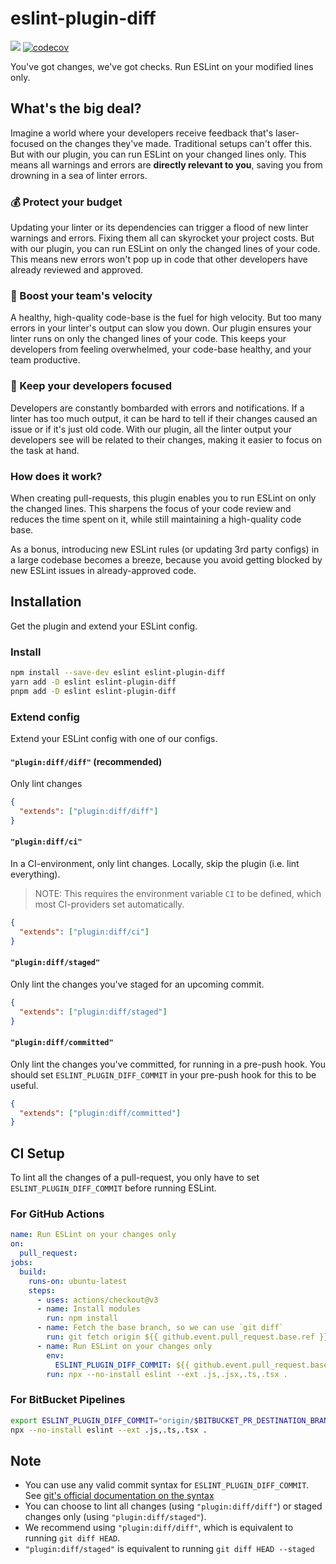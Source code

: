 # eslint-plugin-diff

![](https://img.shields.io/npm/dt/eslint-plugin-diff?style=flat-square&logo=npm&logoColor=white) [![codecov](https://codecov.io/gh/forivall/eslint-plugin-diff/branch/main/graph/badge.svg?token=W0LPKHZCF5)](https://codecov.io/gh/forivall/eslint-plugin-diff)

You've got changes, we've got checks. Run ESLint on your modified lines only.

## What's the big deal?

Imagine a world where your developers receive feedback that's laser-focused on the changes they've made. Traditional setups can't offer this. But with our plugin, you can run ESLint on your changed lines only. This means all warnings and errors are **directly relevant to you**, saving you from drowning in a sea of linter errors.

### 💰 Protect your budget

Updating your linter or its dependencies can trigger a flood of new linter warnings and errors. Fixing them all can skyrocket your project costs. But with our plugin, you can run ESLint on only the changed lines of your code. This means new errors won't pop up in code that other developers have already reviewed and approved.

### 🚀 Boost your team's velocity

A healthy, high-quality code-base is the fuel for high velocity. But too many errors in your linter's output can slow you down. Our plugin ensures your linter runs on only the changed lines of your code. This keeps your developers from feeling overwhelmed, your code-base healthy, and your team productive.

### 🧠 Keep your developers focused

Developers are constantly bombarded with errors and notifications. If a linter has too much output, it can be hard to tell if their changes caused an issue or if it's just old code. With our plugin, all the linter output your developers see will be related to their changes, making it easier to focus on the task at hand.

### How does it work?

When creating pull-requests, this plugin enables you to run ESLint on only the changed lines. This sharpens the focus of your code review and reduces the time spent on it, while still maintaining a high-quality code base.

As a bonus, introducing new ESLint rules (or updating 3rd party configs) in a large codebase becomes a breeze, because you avoid getting blocked by new ESLint issues in already-approved code.

## Installation

Get the plugin and extend your ESLint config.

### Install

```sh
npm install --save-dev eslint eslint-plugin-diff
yarn add -D eslint eslint-plugin-diff
pnpm add -D eslint eslint-plugin-diff
```

### Extend config

Extend your ESLint config with one of our configs.

#### `"plugin:diff/diff"` (recommended)

Only lint changes

```json
{
  "extends": ["plugin:diff/diff"]
}
```

#### `"plugin:diff/ci"`

In a CI-environment, only lint changes. Locally, skip the plugin (i.e. lint everything).

> NOTE: This requires the environment variable `CI` to be defined, which most CI-providers set automatically.

```json
{
  "extends": ["plugin:diff/ci"]
}
```

#### `"plugin:diff/staged"`

Only lint the changes you've staged for an upcoming commit.

```json
{
  "extends": ["plugin:diff/staged"]
}
```

#### `"plugin:diff/committed"`

Only lint the changes you've committed, for running in a pre-push hook. You should set `ESLINT_PLUGIN_DIFF_COMMIT` in your pre-push hook for this to be useful.

```json
{
  "extends": ["plugin:diff/committed"]
}
```

## CI Setup

To lint all the changes of a pull-request, you only have to set
`ESLINT_PLUGIN_DIFF_COMMIT` before running ESLint.

### For GitHub Actions

```yml
name: Run ESLint on your changes only
on:
  pull_request:
jobs:
  build:
    runs-on: ubuntu-latest
    steps:
      - uses: actions/checkout@v3
      - name: Install modules
        run: npm install
      - name: Fetch the base branch, so we can use `git diff`
        run: git fetch origin ${{ github.event.pull_request.base.ref }}:${{ github.event.pull_request.base.ref }}
      - name: Run ESLint on your changes only
        env:
          ESLINT_PLUGIN_DIFF_COMMIT: ${{ github.event.pull_request.base.ref }}
        run: npx --no-install eslint --ext .js,.jsx,.ts,.tsx .
```

### For BitBucket Pipelines

```sh
export ESLINT_PLUGIN_DIFF_COMMIT="origin/$BITBUCKET_PR_DESTINATION_BRANCH";
npx --no-install eslint --ext .js,.ts,.tsx .
```

## Note

- You can use any valid commit syntax for `ESLINT_PLUGIN_DIFF_COMMIT`. See [git's official documentation on the syntax](https://git-scm.com/docs/git-diff#Documentation/git-diff.txt-emgitdiffemltoptionsgtltcommitgt--ltpathgt82308203)
- You can choose to lint all changes (using `"plugin:diff/diff"`) or staged changes only (using `"plugin:diff/staged"`).
- We recommend using `"plugin:diff/diff"`, which is equivalent to running `git diff HEAD`.
- `"plugin:diff/staged"` is equivalent to running `git diff HEAD --staged`
